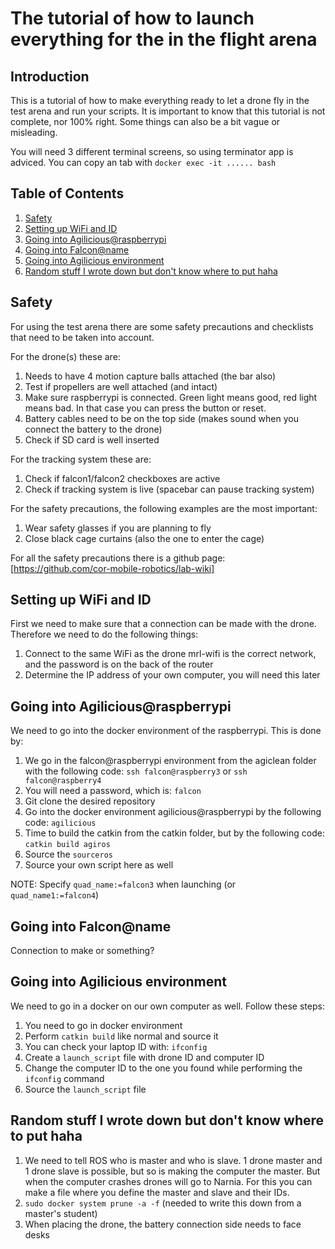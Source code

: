 # The tutorial of how to launch everything for the in the flight arena

## Introduction
This is a tutorial of how to make everything ready to let a drone fly in the test arena and run your scripts. It is important to know that this tutorial is not complete, nor 100% right. Some things can also be a bit vague or misleading.

You will need 3 different terminal screens, so using terminator app is adviced. You can copy an tab with `docker exec -it ...... bash`

## Table of Contents
1. [Safety](#safety)
2. [Setting up WiFi and ID](#setting-up-wifi-and-id)
3. [Going into Agilicious@raspberrypi](#going-into-agiliciousraspberrypi)
4. [Going into Falcon@name](#going-into-falconname)
5. [Going into Agilicious environment](#going-into-agilicious-environment)
6. [Random stuff I wrote down but don't know where to put haha](#random-stuff-i-wrote-down-but-dont-know-where-to-put-haha)

## Safety
For using the test arena there are some safety precautions and checklists that need to be taken into account. 

For the drone(s) these are:
1. Needs to have 4 motion capture balls attached (the bar also)
2. Test if propellers are well attached (and intact)
3. Make sure raspberrypi is connected. Green light means good, red light means bad. In that case you can press the button or reset.
4. Battery cables need to be on the top side (makes sound when you connect the battery to the drone)
5. Check if SD card is well inserted

For the tracking system these are:
1. Check if falcon1/falcon2 checkboxes are active
2. Check if tracking system is live (spacebar can pause tracking system)

For the safety precautions, the following examples are the most important:
1. Wear safety glasses if you are planning to fly
2. Close black cage curtains (also the one to enter the cage)

For all the safety precautions there is a github page: [https://github.com/cor-mobile-robotics/lab-wiki]

## Setting up WiFi and ID
First we need to make sure that a connection can be made with the drone. Therefore we need to do the following things:
1. Connect to the same WiFi as the drone
  mrl-wifi is the correct network, and the password is on the back of the router
2. Determine the IP address of your own computer, you will need this later

## Going into Agilicious@raspberrypi
We need to go into the docker environment of the raspberrypi. This is done by:
1. We go in the falcon@raspberrypi environment from the agiclean folder with the following code: `ssh falcon@raspberry3` or `ssh falcon@raspberry4`
2. You will need a password, which is: `falcon`
3. Git clone the desired repository
4. Go into the docker environment agilicious@raspberrypi by the following code: `agilicious`
5. Time to build the catkin from the catkin folder, but by the following code: `catkin build agiros`
6. Source the `sourceros`
7. Source your own script here as well

NOTE: Specify `quad_name:=falcon3` when launching (or `quad_name1:=falcon4`)

## Going into Falcon@name
Connection to make or something?

## Going into Agilicious environment
We need to go in a docker on our own computer as well. Follow these steps:
1. You need to go in docker environment
2. Perform `catkin build` like normal and source it
3. You can check your laptop ID with: `ifconfig`
4. Create a `launch_script` file with drone ID and computer ID
5. Change the computer ID to the one you found while performing the `ifconfig` command
6. Source the `launch_script` file 

## Random stuff I wrote down but don't know where to put haha
1. We need to tell ROS who is master and who is slave. 1 drone master and 1 drone slave is possible, but so is making the computer the master. But when the computer crashes drones will go to Narnia. For this you can make a file where you define the master and slave and their IDs.
3. `sudo docker system prune -a -f` (needed to write this down from a master's student)
4. When placing the drone, the battery connection side needs to face desks
